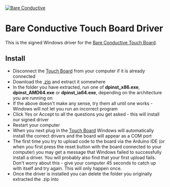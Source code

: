 [![Bare Conductive](http://bareconductive.com/assets/images/LOGO_256x106.png)](http://www.bareconductive.com/)

# Bare Conductive Touch Board Driver
This is the signed Windows driver for the [Bare Conductive Touch Board](http://www.bareconductive.com/touch-board).


## Install

* Disconnect the [Touch Board](http://www.bareconductive.com/touch-board) from your computer if it is already connected
* Download the [.zip](https://github.com/BareConductive/touch-board-driver/archive/public.zip) and extract it somewhere
* In the folder you have extracted, run one of **dpinst_x86.exe**, **dpinst_AMD64.exe** or **dpinst_ia64.exe**, depending on the architecture you are running on
* If the above doesn't make any sense, try them all until one works - Windows will not let you run an incorrect program
* Click Yes or Accept to all the questions you get asked - this will install our signed driver
* Restart your computer
* When you next plug in the [Touch Board](http://www.bareconductive.com/touch-board) Windows will automatically install the correct drivers and the board will appear as a COM port
* The first time you try to upload code to the board via the Arduino IDE (or when you first press the reset button with the board connected to your computer) you may get a message that Windows failed to successfully install a driver. You will probably also find that your first upload fails. Don't worry about this - give your computer 45 seconds to catch up with itself and try again. This will only happen once.
* Once the driver is installed you can delete the folder you originally extracted the .zip into

